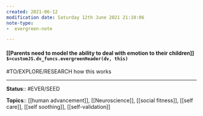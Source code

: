 ```yaml
---
created: 2021-06-12
modification date: Saturday 12th June 2021 21:10:06
note-type: 
-  evergreen-note

---
```


#### [[Parents need to model the ability to deal with emotion to their children]] `$=customJS.dv_funcs.evergreenHeader(dv, this)`

#TO/EXPLORE/RESEARCH how this works

---

**Status**:: #EVER/SEED 

**Topics**::  [[human advancement]], [[Neuroscience]], [[social fitness]], [[self care]], [[self soothing]], [[self-validation]] 
	
